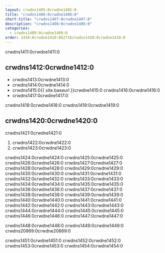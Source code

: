 ```yaml
---
layout: crwdns1405:0crwdne1405:0
title: "crwdns1406:0crwdne1406:0"
short-title: "crwdns1407:0crwdne1407:0"
description: "crwdns1408:0crwdne1408:0"
categories:
  - crwdns1409:0crwdne1409:0
order: 1410:0crwdne1410:062716crwdns1410:0crwdne1410:0
---
```

crwdns1411:0crwdne1411:0

## crwdns1412:0crwdne1412:0

- crwdns1413:0crwdne1413:0
- crwdns1414:0crwdne1414:0
- crwdns1415:0{{ site.baseurl }}crwdne1415:0 crwdns1416:0crwdne1416:0 
- crwdns1417:0crwdne1417:0

crwdns1418:0crwdne1418:0 crwdns1419:0crwdne1419:0

## crwdns1420:0crwdne1420:0

crwdns1421:0crwdne1421:0

1. crwdns1422:0crwdne1422:0
2. crwdns1423:0crwdne1423:0

crwdns1424:0crwdne1424:0 crwdns1425:0crwdne1425:0 crwdns1426:0crwdne1426:0 crwdns1427:0crwdne1427:0 crwdns1428:0crwdne1428:0 crwdns1429:0crwdne1429:0 crwdns1430:0crwdne1430:0 crwdns1431:0crwdne1431:0 crwdns1432:0crwdne1432:0 crwdns1433:0crwdne1433:0 crwdns1434:0crwdne1434:0 crwdns1435:0crwdne1435:0 crwdns1436:0crwdne1436:0 crwdns1437:0crwdne1437:0 crwdns1438:0crwdne1438:0 crwdns1439:0crwdne1439:0 crwdns1440:0crwdne1440:0 crwdns1441:0crwdne1441:0 crwdns1442:0crwdne1442:0 crwdns1443:0crwdne1443:0 crwdns1444:0crwdne1444:0 crwdns1445:0crwdne1445:0 crwdns1446:0crwdne1446:0 crwdns1447:0crwdne1447:0

crwdns1448:0crwdne1448:0 crwdns1449:0crwdne1449:0 crwdns20869:0crwdne20869:0

crwdns1451:0crwdne1451:0 crwdns1452:0crwdne1452:0 crwdns1453:0crwdne1453:0 crwdns1454:0crwdne1454:0